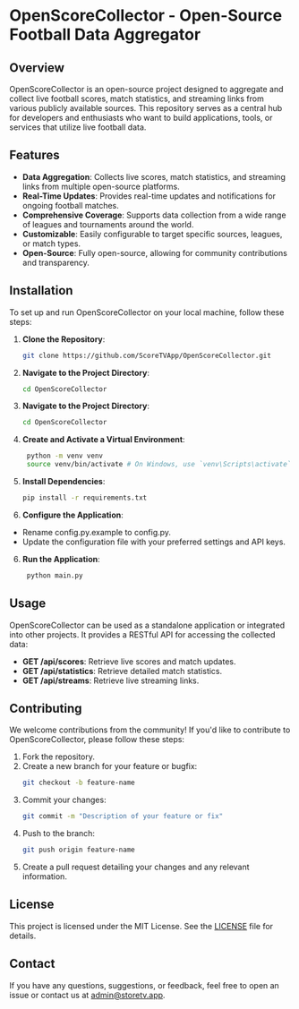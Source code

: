 # OpenScoreCollector - Open-Source Football Data Aggregator

## Overview

OpenScoreCollector is an open-source project designed to aggregate and collect live football scores, match statistics, and streaming links from various publicly available sources. This repository serves as a central hub for developers and enthusiasts who want to build applications, tools, or services that utilize live football data.

## Features

- **Data Aggregation**: Collects live scores, match statistics, and streaming links from multiple open-source platforms.
- **Real-Time Updates**: Provides real-time updates and notifications for ongoing football matches.
- **Comprehensive Coverage**: Supports data collection from a wide range of leagues and tournaments around the world.
- **Customizable**: Easily configurable to target specific sources, leagues, or match types.
- **Open-Source**: Fully open-source, allowing for community contributions and transparency.

## Installation

To set up and run OpenScoreCollector on your local machine, follow these steps:

1. **Clone the Repository**:
   ```bash
   git clone https://github.com/ScoreTVApp/OpenScoreCollector.git
   ```
2. **Navigate to the Project Directory**:
   ```bash
   cd OpenScoreCollector
   ```
2. **Navigate to the Project Directory**:
   ```bash
   cd OpenScoreCollector
   ```
3. **Create and Activate a Virtual Environment**:
   ```bash
    python -m venv venv
    source venv/bin/activate # On Windows, use `venv\Scripts\activate`
   ```
4. **Install Dependencies**:
   ```bash
   pip install -r requirements.txt
   ```
5. **Configure the Application**:
- Rename config.py.example to config.py.
- Update the configuration file with your preferred settings and API keys.
6. **Run the Application**:
   ```bash
    python main.py
   ```

## Usage

OpenScoreCollector can be used as a standalone application or integrated into other projects. It provides a RESTful API for accessing the collected data:

- **GET /api/scores**: Retrieve live scores and match updates.
- **GET /api/statistics**: Retrieve detailed match statistics.
- **GET /api/streams**: Retrieve live streaming links.

## Contributing

We welcome contributions from the community! If you'd like to contribute to OpenScoreCollector, please follow these steps:

1. Fork the repository.
2. Create a new branch for your feature or bugfix:
   ```bash
   git checkout -b feature-name
   ```
3. Commit your changes:
   ```bash
   git commit -m "Description of your feature or fix"
   ```
4. Push to the branch:
   ```bash
   git push origin feature-name
   ```
5. Create a pull request detailing your changes and any relevant information.

## License

This project is licensed under the MIT License. See the [LICENSE](LICENSE) file for details.

## Contact

If you have any questions, suggestions, or feedback, feel free to open an issue or contact us at [admin@storetv.app](mailto:admin@storetv.app).
